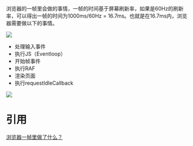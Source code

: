   

浏览器的一帧里会做的事情，一帧的时间基于屏幕刷新率，如果是60Hz的刷新率，可以得出一帧的时间为1000ms/60Hz = 16.7ms。也就是在16.7ms内，浏览器需要做以下的事情。

![](https://cdn.nlark.com/yuque/0/2022/png/22244142/1663721051488-af0a0196-6bf9-401c-aa90-44023a955f47.png)

-   处理输入事件
-   执行JS（Eventloop）
-   开始帧事件
-   执行RAF
-   渲染页面
-   执行requestIdleCallback

![](https://cdn.nlark.com/yuque/0/2022/png/22244142/1663720962367-0af44c21-63ef-4782-ad3e-d89baff0ed05.png)

# 引用

[浏览器一帧里做了什么？](https://www.qinguanghui.com/react/%E6%B5%8F%E8%A7%88%E5%99%A8%E4%B8%80%E5%B8%A7%E9%87%8C%E5%81%9A%E4%BA%86%E4%BB%80%E4%B9%88.html#%E4%B8%80%E5%B8%A7%E9%87%8C%E4%BA%8B%E4%BB%B6%E6%89%A7%E8%A1%8C%E9%A1%BA%E5%BA%8F)